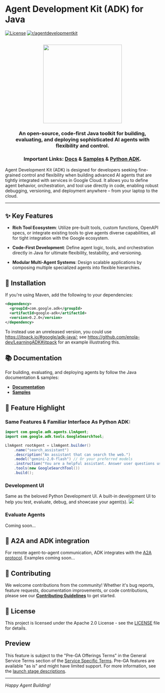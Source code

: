 # Agent Development Kit (ADK) for Java

[![License](https://img.shields.io/badge/License-Apache_2.0-blue.svg)](LICENSE)
[![r/agentdevelopmentkit](https://img.shields.io/badge/Reddit-r%2Fagentdevelopmentkit-FF4500?style=flat&logo=reddit&logoColor=white)](https://www.reddit.com/r/agentdevelopmentkit/)

<html>
    <h2 align="center">
      <img src="https://raw.githubusercontent.com/google/adk-python/main/assets/agent-development-kit.png" width="256"/>
    </h2>
    <h3 align="center">
      An open-source, code-first Java toolkit for building, evaluating, and deploying sophisticated AI agents with flexibility and control.
    </h3>
    <h3 align="center">
      Important Links:
      <a href="https://google.github.io/adk-docs/">Docs</a> &
      <a href="https://github.com/google/adk-samples">Samples</a> &
      <a href="https://github.com/google/adk-python">Python ADK</a>.
    </h3>
</html>

Agent Development Kit (ADK) is designed for developers seeking fine-grained
control and flexibility when building advanced AI agents that are tightly
integrated with services in Google Cloud. It allows you to define agent
behavior, orchestration, and tool use directly in code, enabling robust
debugging, versioning, and deployment anywhere – from your laptop to the cloud.

--------------------------------------------------------------------------------

## ✨ Key Features

-   **Rich Tool Ecosystem**: Utilize pre-built tools, custom functions, OpenAPI
    specs, or integrate existing tools to give agents diverse capabilities, all
    for tight integration with the Google ecosystem.

-   **Code-First Development**: Define agent logic, tools, and orchestration
    directly in Java for ultimate flexibility, testability, and versioning.

-   **Modular Multi-Agent Systems**: Design scalable applications by composing
    multiple specialized agents into flexible hierarchies.

## 🚀 Installation

If you're using Maven, add the following to your dependencies:

<!-- {x-version-start:google-adk:released} -->

```xml
<dependency>
  <groupId>com.google.adk</groupId>
  <artifactId>google-adk</artifactId>
  <version>0.2.0</version>
</dependency>
```

<!-- {x-version-end} -->

To instead use an unreleased version, you could use <https://jitpack.io/#google/adk-java/>;
see <https://github.com/enola-dev/LearningADK#jitpack> for an example illustrating this.

## 📚 Documentation

For building, evaluating, and deploying agents by follow the Java
documentation & samples:

*   **[Documentation](https://google.github.io/adk-docs)**
*   **[Samples](https://github.com/google/adk-samples)**

## 🏁 Feature Highlight

### Same Features & Familiar Interface As Python ADK:

```java
import com.google.adk.agents.LlmAgent;
import com.google.adk.tools.GoogleSearchTool;

LlmAgent rootAgent = LlmAgent.builder()
    .name("search_assistant")
    .description("An assistant that can search the web.")
    .model("gemini-2.0-flash") // Or your preferred models
    .instruction("You are a helpful assistant. Answer user questions using Google Search when needed.")
    .tools(new GoogleSearchTool())
    .build();
```

### Development UI

Same as the beloved Python Development UI.
A built-in development UI to help you test, evaluate, debug, and showcase your agent(s).
<img src="https://raw.githubusercontent.com/google/adk-python/main/assets/adk-web-dev-ui-function-call.png"/>

### Evaluate Agents

Coming soon...

## 🤖 A2A and ADK integration

For remote agent-to-agent communication, ADK integrates with the
[A2A protocol](https://github.com/google/A2A/).
Examples coming soon...

## 🤝 Contributing

We welcome contributions from the community! Whether it's bug reports, feature
requests, documentation improvements, or code contributions, please see our
[**Contributing Guidelines**](./CONTRIBUTING.md) to get started.

## 📄 License

This project is licensed under the Apache 2.0 License - see the
[LICENSE](LICENSE) file for details.

## Preview

This feature is subject to the "Pre-GA Offerings Terms" in the General Service
Terms section of the
[Service Specific Terms](https://cloud.google.com/terms/service-terms#1). Pre-GA
features are available "as is" and might have limited support. For more
information, see the
[launch stage descriptions](https://cloud.google.com/products?hl=en#product-launch-stages).

--------------------------------------------------------------------------------

*Happy Agent Building!*
